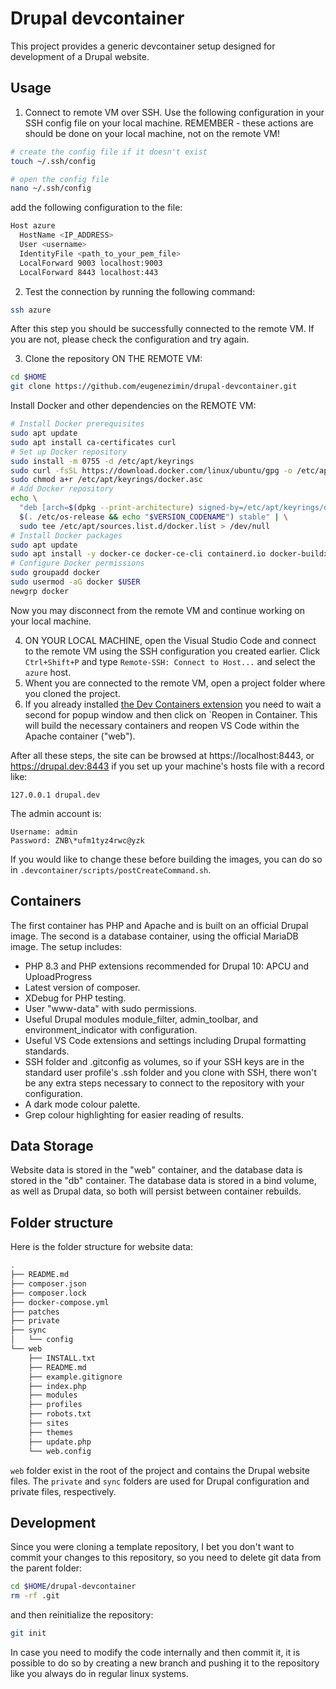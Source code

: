 # Drupal devcontainer

This project provides a generic devcontainer setup designed for development of a Drupal website.

## Usage

1. Connect to remote VM over SSH. Use the following configuration in your SSH config file on your local machine. REMEMBER - these actions are should be done on your local machine, not on the remote VM!

```bash
# create the config file if it doesn't exist
touch ~/.ssh/config

# open the config file
nano ~/.ssh/config
```
add the following configuration to the file:

```bash
Host azure
  HostName <IP_ADDRESS>
  User <username>
  IdentityFile <path_to_your_pem_file>
  LocalForward 9003 localhost:9003
  LocalForward 8443 localhost:443
```
2. Test the connection by running the following command:

```bash
ssh azure
```
After this step you should be successfully connected to the remote VM. If you are not, please check the configuration and try again.

3. Clone the repository ON THE REMOTE VM:

```bash
cd $HOME
git clone https://github.com/eugenezimin/drupal-devcontainer.git
```

Install Docker and other dependencies on the REMOTE VM:

```bash
# Install Docker prerequisites
sudo apt update
sudo apt install ca-certificates curl
# Set up Docker repository
sudo install -m 0755 -d /etc/apt/keyrings
sudo curl -fsSL https://download.docker.com/linux/ubuntu/gpg -o /etc/apt/keyrings/docker.asc
sudo chmod a+r /etc/apt/keyrings/docker.asc
# Add Docker repository
echo \
  "deb [arch=$(dpkg --print-architecture) signed-by=/etc/apt/keyrings/docker.asc] https://download.docker.com/linux/ubuntu \
  $(. /etc/os-release && echo "$VERSION_CODENAME") stable" | \
  sudo tee /etc/apt/sources.list.d/docker.list > /dev/null
# Install Docker packages
sudo apt update
sudo apt install -y docker-ce docker-ce-cli containerd.io docker-buildx-plugin docker-compose-plugin default-jre
# Configure Docker permissions
sudo groupadd docker
sudo usermod -aG docker $USER
newgrp docker
````

Now you may disconnect from the remote VM and continue working on your local machine.

4. ON YOUR LOCAL MACHINE, open the Visual Studio Code and connect to the remote VM using the SSH configuration you created earlier. Click `Ctrl+Shift+P` and type `Remote-SSH: Connect to Host...` and select the `azure` host.
5. Whent you are connected to the remote VM, open a project folder where you cloned the project.
6. If you already installed [the Dev Containers extension](https://marketplace.visualstudio.com/items?itemName=ms-vscode-remote.remote-containers) you need to wait a second for popup window and then click on `Reopen in Container. This will build the necessary containers and reopen VS Code within the Apache container ("web").

After all these steps, the site can be browsed at https://localhost:8443, or https://drupal.dev:8443 if you set up your machine's hosts file with a record like:

```
127.0.0.1 drupal.dev
```

The admin account is:

```
Username: admin
Password: ZNB\*ufm1tyz4rwc@yzk
```

If you would like to change these before building the images, you can do so in `.devcontainer/scripts/postCreateCommand.sh`.

## Containers

The first container has PHP and Apache and is built on an official Drupal image. The second is a database container, using the official MariaDB image.
The setup includes:

- PHP 8.3 and PHP extensions recommended for Drupal 10: APCU and UploadProgress
- Latest version of composer.
- XDebug for PHP testing.
- User "www-data" with sudo permissions.
- Useful Drupal modules module_filter, admin_toolbar, and environment_indicator with configuration.
- Useful VS Code extensions and settings including Drupal formatting standards.
- SSH folder and .gitconfig as volumes, so if your SSH keys are in the standard user profile's .ssh folder and you clone with SSH, there won't be any extra steps necessary to connect to the repository with your configuration.
- A dark mode colour palette.
- Grep colour highlighting for easier reading of results.

## Data Storage

Website data is stored in the "web" container, and the database data is stored in the "db" container. The database data is stored in a bind volume, as well as Drupal data, so both will persist between container rebuilds.

## Folder structure

Here is the folder structure for website data:

```bash
.
├── README.md
├── composer.json
├── composer.lock
├── docker-compose.yml
├── patches
├── private
├── sync
│   └── config
└── web
    ├── INSTALL.txt
    ├── README.md
    ├── example.gitignore
    ├── index.php
    ├── modules
    ├── profiles
    ├── robots.txt
    ├── sites
    ├── themes
    ├── update.php
    └── web.config
```

`web` folder exist in the root of the project and contains the Drupal website files. The `private` and `sync` folders are used for Drupal configuration and private files, respectively.

## Development

Since you were cloning a template repository, I bet you don't want to commit your changes to this repository, so you need to delete git data from the parent folder:

```bash
cd $HOME/drupal-devcontainer
rm -rf .git
```

and then reinitialize the repository:

```bash
git init
```

In case you need to modify the code internally and then commit it, it is possible to do so by creating a new branch and pushing it to the repository like you always do in regular linux systems.

